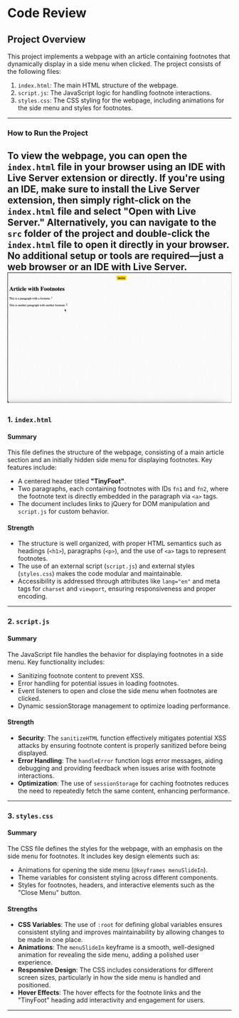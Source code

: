 # Code Review

## Project Overview
This project implements a webpage with an article containing footnotes that dynamically display in a side menu when clicked. The project consists of the following files:
1. `index.html`: The main HTML structure of the webpage.
2. `script.js`: The JavaScript logic for handling footnote interactions.
3. `styles.css`: The CSS styling for the webpage, including animations for the side menu and styles for footnotes.

---
### How to Run the Project

To view the webpage, you can open the `index.html` file in your browser using an IDE with Live Server extension or directly. If you're using an IDE, make sure to install the Live Server extension, then simply right-click on the `index.html` file and select "Open with Live Server." Alternatively, you can navigate to the `src` folder of the project and double-click the `index.html` file to open it directly in your browser. No additional setup or tools are required—just a web browser or an IDE with Live Server.
![How to Run the Project](assets/Working.gif)
---
### 1. `index.html`
#### **Summary**
This file defines the structure of the webpage, consisting of a main article section and an initially hidden side menu for displaying footnotes. Key features include:
- A centered header titled **"TinyFoot"**.
- Two paragraphs, each containing footnotes with IDs `fn1` and `fn2`, where the footnote text is directly embedded in the paragraph via `<a>` tags.
- The document includes links to jQuery for DOM manipulation and `script.js` for custom behavior.

#### **Strength**
- The structure is well organized, with proper HTML semantics such as headings (`<h1>`), paragraphs (`<p>`), and the use of `<a>` tags to represent footnotes.
- The use of an external script (`script.js`) and external styles (`styles.css`) makes the code modular and maintainable.
- Accessibility is addressed through attributes like `lang="en"` and meta tags for `charset` and `viewport`, ensuring responsiveness and proper encoding.



---

### 2. `script.js`
#### **Summary**
The JavaScript file handles the behavior for displaying footnotes in a side menu. Key functionality includes:
- Sanitizing footnote content to prevent XSS.
- Error handling for potential issues in loading footnotes.
- Event listeners to open and close the side menu when footnotes are clicked.
- Dynamic sessionStorage management to optimize loading performance.

#### **Strength**
- **Security**: The `sanitizeHTML` function effectively mitigates potential XSS attacks by ensuring footnote content is properly sanitized before being displayed.
- **Error Handling**: The `handleError` function logs error messages, aiding debugging and providing feedback when issues arise with footnote interactions.
- **Optimization**: The use of `sessionStorage` for caching footnotes reduces the need to repeatedly fetch the same content, enhancing performance.


---

### 3. `styles.css`
#### **Summary**
The CSS file defines the styles for the webpage, with an emphasis on the side menu for footnotes. It includes key design elements such as:
- Animations for opening the side menu (`@keyframes menuSlideIn`).
- Theme variables for consistent styling across different components.
- Styles for footnotes, headers, and interactive elements such as the "Close Menu" button.

#### **Strengths**
- **CSS Variables**: The use of `:root` for defining global variables ensures consistent styling and improves maintainability by allowing changes to be made in one place.
- **Animations**: The `menuSlideIn` keyframe is a smooth, well-designed animation for revealing the side menu, adding a polished user experience.
- **Responsive Design**: The CSS includes considerations for different screen sizes, particularly in how the side menu is handled and positioned.
- **Hover Effects**: The hover effects for the footnote links and the "TinyFoot" heading add interactivity and engagement for users.

---
